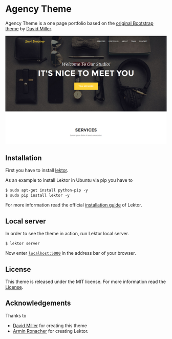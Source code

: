 # Agency Theme

Agency Theme is a one page portfolio based on the
[original Bootstrap theme](//github.com/IronSummitMedia/startbootstrap-agency)
by [David Miller](//github.com/davidtmiller).


![Agency Theme screenshot](https://raw.githubusercontent.com/JavierLopezMunoz/lektor-agency-theme/master/assets/screenshot.png)


## Installation

First you have to install [lektor](//www.getlektor.com/).

As an example to install Lektor in Ubuntu via pip you have to

    $ sudo apt-get install python-pip -y
    $ sudo pip install lektor -y

For more information read the official
[installation guide](//www.getlektor.com/docs/installation/) of Lektor.

## Local server

In order to see the theme in action, run Lektor local server.

    $ lektor server

Now enter [`localhost:5000`](http://localhost:5000/) in the address
bar of your browser.

## License

This theme is released under the MIT license. For more information
read the
[License](//github.com//JavierLopezMunoz/lektor-agency-theme/master/LICENSE).


## Acknowledgements

Thanks to

- [David Miller](//github.com/davidtmiller) for creating this theme
- [Armin Ronacher](//github.com/mitsuhiko) for creating Lektor.
